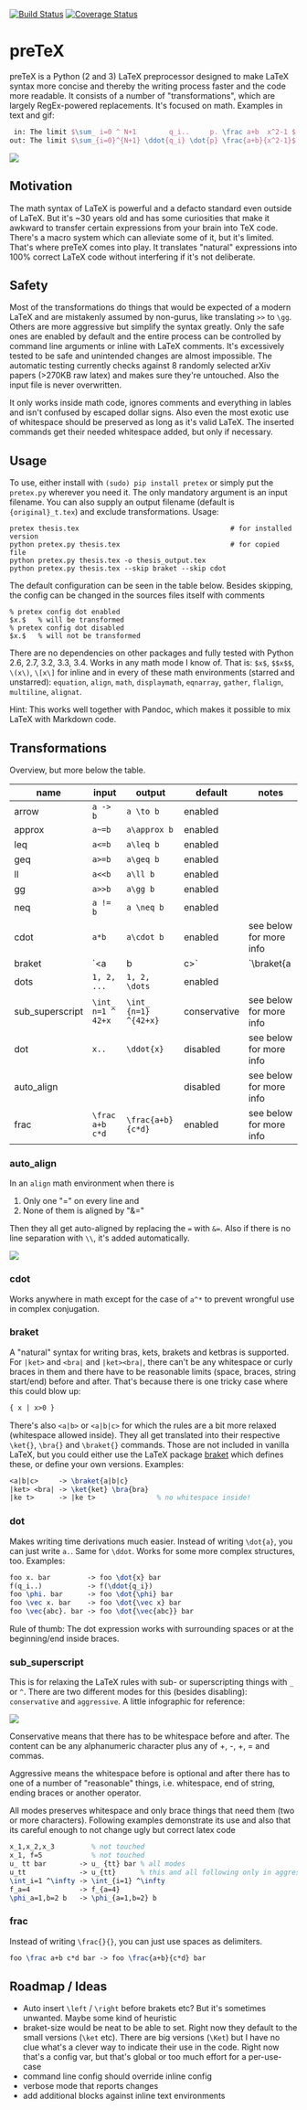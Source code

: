 [![Build Status](https://travis-ci.org/s9w/preTeX.svg?branch=master)](https://travis-ci.org/s9w/preTeX)
[![Coverage Status](https://coveralls.io/repos/s9w/preTeX/badge.png?branch=master)](https://coveralls.io/r/s9w/preTeX?branch=master) 

# preTeX

preTeX is a Python (2 and 3) LaTeX preprocessor designed to make LaTeX syntax more concise and thereby the writing process faster and the code more readable. It consists of a number of "transformations", which are largely RegEx-powered replacements. It's focused on math. Examples in text and gif:

```latex
 in: The limit $\sum_ i=0 ^ N+1        q_i..     p. \frac a+b  x^2-1 $
out: The limit $\sum_{i=0}^{N+1} \ddot{q_i} \dot{p} \frac{a+b}{x^2-1}$
```

![](https://raw.githubusercontent.com/s9w/preTeX/master/docs/sc.gif)

## Motivation

The math syntax of LaTeX is powerful and a defacto standard even outside of LaTeX. But it's ~30 years old and has some curiosities that make it awkward to transfer certain expressions from your brain into TeX code. There's a macro system which can alleviate some of it, but it's limited. That's where preTeX comes into play. It translates "natural" expressions into 100% correct LaTeX code without interfering if it's not deliberate. 

## Safety

Most of the transformations do things that would be expected of a modern LaTeX and are mistakenly assumed by non-gurus, like translating `>>` to `\gg`. Others are more aggressive but simplify the syntax greatly. Only the safe ones are enabled by default and the entire process can be controlled by command line arguments or inline with LaTeX comments. It's excessively tested to be safe and unintended changes are almost impossible. The automatic testing currently checks against 8 randomly selected arXiv papers (>270KB raw latex) and makes sure they're untouched. Also the input file is never overwritten.

It only works inside math code, ignores comments and everything in lables and isn't confused by escaped dollar signs. Also even the most exotic use of whitespace should be preserved as long as it's valid LaTeX. The inserted commands get their needed whitespace added, but only if necessary.

## Usage

To use, either install with `(sudo) pip install pretex` or simply put the `pretex.py` wherever you need it. The only mandatory argument is an input filename. You can also supply an output filename (default is `{original}_t.tex`) and exclude transformations. Usage:

```
pretex thesis.tex                                     # for installed version
python pretex.py thesis.tex                           # for copied file
python pretex.py thesis.tex -o thesis_output.tex
python pretex.py thesis.tex --skip braket --skip cdot
```

The default configuration can be seen in the table below. Besides skipping, the config can be changed in the sources files itself with comments
```
% pretex config dot enabled
$x.$   % will be transformed
% pretex config dot disabled
$x.$   % will not be transformed
```

There are no dependencies on other packages and fully tested with Python 2.6, 2.7, 3.2, 3.3, 3.4. Works in any math mode I know of. That is: `$x$`, `$$x$$`, `\(x\)`, `\[x\]` for inline and in every of these math environments (starred and unstarred): `equation`, `align`, `math`, `displaymath`, `eqnarray`, `gather`, `flalign`, `multiline`, `alignat`.

Hint: This works well together with Pandoc, which makes it possible to mix LaTeX with Markdown code. 

## Transformations
Overview, but more below the table.

name  | input | output | default | notes
------------- | -----|--------|---|---
arrow  | `a -> b` | `a \to b` | enabled
approx  | `a~=b` | `a\approx b` | enabled
leq  | `a<=b` | `a\leq b` | enabled
geq  | `a>=b` | `a\geq b` | enabled
ll  | `a<<b` | `a\ll b` | enabled
gg  | `a>>b` | `a\gg b` | enabled
neq  | `a != b` | `a \neq b` | enabled
cdot  | `a*b` | `a\cdot b` | enabled | see below for more info
braket | `<a|b|c>` | `\braket{a|b|c}` | enabled | see below for more info
dots | `1, 2, ...` | `1, 2, \dots` | enabled
sub_superscript | `\int_ n=1 ^ 42+x` | `\int_ {n=1} ^{42+x}` | conservative | see below for more info
dot | `x..` | `\ddot{x}` | disabled | see below for more info
auto_align |  |  | disabled | see below for more info
frac | `\frac a+b c*d` | `\frac{a+b}{c*d}` | enabled | see below for more info

### auto_align
In an `align` math environment when there is

1. Only one "=" on every line and
2. None of them is aligned by "&="

Then they all get auto-aligned by replacing the `=` with `&=`. Also if there is no line separation with `\\`, it's added automatically.

![](https://raw.githubusercontent.com/s9w/preTeX/master/docs/auto_align.gif)

### cdot
Works anywhere in math except for the case of `a^*` to prevent wrongful use in complex conjugation.

### braket
A "natural" syntax for writing bras, kets, brakets and ketbras is supported. For `|ket>` and `<bra|` and `|ket><bra|`, there can't be any whitespace or curly braces in them and there have to be reasonable limits (space, braces, string start/end) before and after. That's because there is one tricky case where this could blow up:

```latex
{ x | x>0 }
```

There's also `<a|b>` or `<a|b|c>` for which the rules are a bit more relaxed (whitespace allowed inside). They all get translated into their respective `\ket{}`, `\bra{}` and `\braket{}` commands. Those are not included in vanilla LaTeX, but you could either use the LaTeX package [braket](http://mirror.selfnet.de/tex-archive/macros/latex/contrib/braket/braket.pdf) which defines these, or define your own versions. Examples:

```latex
<a|b|c>     -> \braket{a|b|c}
|ket> <bra| -> \ket{ket} \bra{bra}
|ke t>      -> |ke t>               % no whitespace inside!
```

### dot
Makes writing time derivations much easier. Instead of writing `\dot{a}`, you can just write `a.`. Same for `\ddot`. Works for some more complex structures, too. Examples:

```latex
foo x. bar         -> foo \dot{x} bar
f(q_i..)           -> f(\ddot{q_i})
foo \phi. bar      -> foo \dot{\phi} bar
foo \vec x. bar    -> foo \dot{\vec x} bar
foo \vec{abc}. bar -> foo \dot{\vec{abc}} bar
```

Rule of thumb: The dot expression works with surrounding spaces or at the beginning/end inside braces.

### sub_superscript
This is for relaxing the LaTeX rules with sub- or superscripting things with `_` or `^`. There are two different modes for this (besides disabling): `conservative` and `aggressive`. A little infographic for reference:

![](https://raw.githubusercontent.com/s9w/preTeX/master/docs/sub_superscript.png)

Conservative means that there has to be whitespace before and after. The content can be any alphanumeric character plus any of +, -, +, = and commas.

Aggressive means the whitespace before is optional and after there has to one of a number of "reasonable" things, i.e. whitespace, end of string, ending braces or another operator.

All modes preserves whitespace and only brace things that need them (two or more characters). Following examples demonstrate its use and also that its careful enough to not change ugly but correct latex code

```latex
x_1,x_2,x_3         % not touched
x_1, f=5            % not touched
u_ tt bar        -> u_ {tt} bar % all modes
u_tt             -> u_{tt}      % this and all following only in aggressive!
\int_i=1 ^\infty -> \int_{i=1} ^\infty
f_a=4            -> f_{a=4}
\phi_a=1,b=2 b   -> \phi_{a=1,b=2} b 
```

### frac
Instead of writing `\frac{}{}`, you can just use spaces as delimiters.

```latex
foo \frac a+b c*d bar -> foo \frac{a+b}{c*d} bar
```

## Roadmap / Ideas

- Auto insert `\left` / `\right` before brakets etc? But it's sometimes unwanted. Maybe some kind of heuristic
- braket-size would be neat to be able to set. Right now they default to the small versions (`\ket` etc). There are big versions (`\Ket`) but I have no clue what's a clever way to indicate their use in the code. Right now that's a config var, but that's global or too much effort for a per-use-case
- command line config should override inline config
- verbose mode that reports changes
- add additional blocks against inline text environments